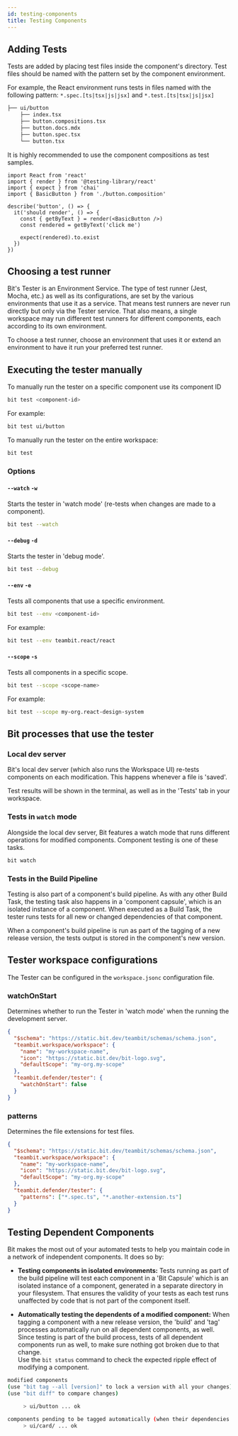 ```yaml
---
id: testing-components
title: Testing Components
---
```


## Adding Tests

Tests are added by placing test files inside the component's directory. Test files should be named with the pattern set by the component environment.

For example, the React environment runs tests in files named with the following pattern: `*.spec.[ts|tsx|js|jsx]` and `*.test.[ts|tsx|js|jsx]`

```bash {5}
├── ui/button
    ├── index.tsx
    ├── button.compositions.tsx
    ├── button.docs.mdx
    ├── button.spec.tsx
    └── button.tsx
```

It is highly recommended to use the component compositions as test samples.

```tsx {4} title="button.tsx"
import React from 'react'
import { render } from '@testing-library/react'
import { expect } from 'chai'
import { BasicButton } from './button.composition'

describe('button', () => {
  it('should render', () => {
    const { getByText } = render(<BasicButton />)
    const rendered = getByText('click me')

    expect(rendered).to.exist
  })
})
```

## Choosing a test runner

Bit's Tester is an Environment Service. The type of test runner (Jest, Mocha, etc.) as well as its configurations, are set by the various environments that use it as a service. That means test runners are never run directly but only via the Tester service. That also means, a single workspace may run different test runners for different components, each according to its own environment.

To choose a test runner, choose an environment that uses it or extend an environment to have it run your preferred test runner.

## Executing the tester manually

To manually run the tester on a specific component use its component ID

```bash
bit test <component-id>
```

For example:

```bash
bit test ui/button
```

To manually run the tester on the entire workspace:

```bash
bit test
```

### Options

#### `--watch` `-w`

Starts the tester in 'watch mode' (re-tests when changes are made to a component).

```bash
bit test --watch
```

#### `--debug` `-d`

Starts the tester in 'debug mode'.

```bash
bit test --debug
```

#### `--env` `-e`

Tests all components that use a specific environment.

```bash
bit test --env <component-id>
```

For example:

```bash
bit test --env teambit.react/react
```

#### `--scope` `-s`

Tests all components in a specific scope.

```bash
bit test --scope <scope-name>
```

For example:

```bash
bit test --scope my-org.react-design-system
```

## Bit processes that use the tester

### Local dev server

Bit's local dev server (which also runs the Workspace UI) re-tests components on each modification. This happens whenever a file is 'saved'.

Test results will be shown in the terminal, as well as in the 'Tests' tab in your workspace.

### Tests in `watch` mode

Alongside the local dev server, Bit features a watch mode that runs different operations for modified components. Component testing is one of these tasks.

```bash
bit watch
```

### Tests in the Build Pipeline

Testing is also part of a component's build pipeline. As with any other Build Task, the testing task also happens in a 'component capsule', which is an isolated instance of a component. When executed as a Build Task, the tester runs tests for all new or changed dependencies of that component.

When a component's build pipeline is run as part of the tagging of a new release version, the tests output is stored in the component's new version.

## Tester workspace configurations

The Tester can be configured in the `workspace.jsonc` configuration file.

### watchOnStart

Determines whether to run the Tester in 'watch mode' when the running the development server.

```json
{
  "$schema": "https://static.bit.dev/teambit/schemas/schema.json",
  "teambit.workspace/workspace": {
    "name": "my-workspace-name",
    "icon": "https://static.bit.dev/bit-logo.svg",
    "defaultScope": "my-org.my-scope"
  },
  "teambit.defender/tester": {
    "watchOnStart": false
  }
}
```

### patterns

Determines the file extensions for test files.

```json
{
  "$schema": "https://static.bit.dev/teambit/schemas/schema.json",
  "teambit.workspace/workspace": {
    "name": "my-workspace-name",
    "icon": "https://static.bit.dev/bit-logo.svg",
    "defaultScope": "my-org.my-scope"
  },
  "teambit.defender/tester": {
    "patterns": ["*.spec.ts", "*.another-extension.ts"]
  }
}
```

## Testing Dependent Components

Bit makes the most out of your automated tests to help you maintain code in a network of independent components. It does so by:

- **Testing components in isolated environments:**
  Tests running as part of the build pipeline will test each component in a 'Bit Capsule' which is
  an isolated instance of a component, generated in a separate directory in your filesystem.
  That ensures the validity of your tests as each test runs unaffected by code that is not part of the component itself.

- **Automatically testing the dependents of a modified component:**
  When tagging a component with a new release version, the 'build' and 'tag' processes automatically run on all dependent components, as well.
  Since testing is part of the build process, tests of all dependent components run as well, to make sure nothing got broken due to that change.  
  Use the `bit status` command to check the expected ripple effect of modifying a component.

```bash
modified components
(use "bit tag --all [version]" to lock a version with all your changes)
(use "bit diff" to compare changes)

     > ui/button ... ok

components pending to be tagged automatically (when their dependencies are tagged)
     > ui/card/ ... ok
```
